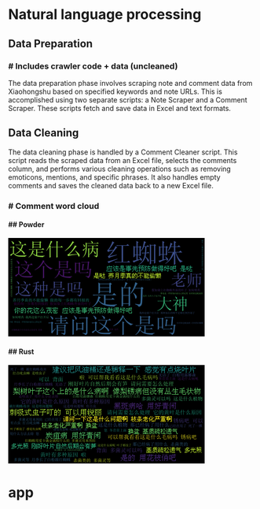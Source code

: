 # Natural language processing 

## Data Preparation

  ### # Includes crawler code + data (uncleaned)
  
The data preparation phase involves scraping note and comment data from Xiaohongshu based on specified keywords and note URLs. This is accomplished using two separate scripts: a Note Scraper and a Comment Scraper. These scripts fetch and save data in Excel and text formats.

## Data Cleaning

  The data cleaning phase is handled by a Comment Cleaner script. This script reads the scraped data from an Excel file, selects the comments column, and performs various cleaning operations such as removing emoticons, mentions, and specific phrases. It also handles empty comments and saves the cleaned data back to a new Excel file.
  
  ### # Comment word cloud 
  
  #### ## Powder 
  ![](https://github.com/Zhu-Pengming/Flora-Talks/blob/main/NLP/Comment%20word%20cloud/wordcloud_powder.png)
  
  #### ## Rust
  ![](https://github.com/Zhu-Pengming/Flora-Talks/blob/main/NLP/Comment%20word%20cloud/wordcloud_rust.png)


# app






